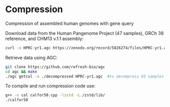 # Compression
Compression of assembled human genomes with gene query


Download data from the Human Pangenome Project (47 samples), GRCh 38 reference, and CHM13 v.1.1 assembly: 
```bash
curl -o HPRC-yr1.agc https://zenodo.org/record/5826274/files/HPRC-yr1.agc?download=1 
```
Retrieve data using AGC: 
```bash
git clone https://github.com/refresh-bio/agc 
cd agc && make 
./agc getcol -o ./decompressed HPRC-yr1.agc  #to decompress 95 samples into the folder "decompressed"
```
To compile and run compression code use:
```bash
g++ -o cal calfor50.cpp -lzstd -L./zstd/lib/
./calfor50
```
